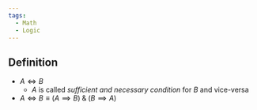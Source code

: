 ```yaml
---
tags:
  - Math
  - Logic
---
```

## Definition
- $A\iff B$
	- $A$ is called *sufficient and necessary condition* for $B$ and vice-versa
- $A\iff B \equiv (A\implies B)\;\&\;(B\implies A)$
